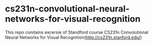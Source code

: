 # cs231n-convolutional-neural-networks-for-visual-recognition
 This repo conitains excersie of Standford course CS231n Convolutional Neural Networks for Visual Recognition(http://cs231n.stanford.edu/)
